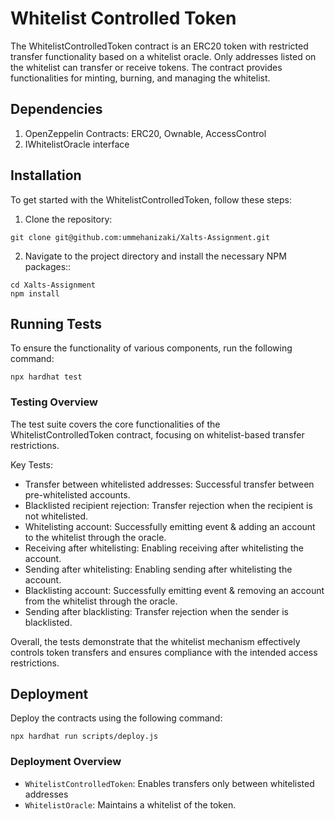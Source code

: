# Whitelist Controlled Token

The WhitelistControlledToken contract is an ERC20 token with restricted transfer functionality based on a whitelist oracle. Only addresses listed on the whitelist can transfer or receive tokens. The contract provides functionalities for minting, burning, and managing the whitelist.

## Dependencies

1. OpenZeppelin Contracts: ERC20, Ownable, AccessControl
2. IWhitelistOracle interface

## Installation

To get started with the WhitelistControlledToken, follow these steps:

1. Clone the repository:

```console
git clone git@github.com:ummehanizaki/Xalts-Assignment.git
```

2. Navigate to the project directory and install the necessary NPM packages::

```console
cd Xalts-Assignment
npm install
```

## Running Tests

To ensure the functionality of various components, run the following command:

```console
npx hardhat test
```

### Testing Overview

The test suite covers the core functionalities of the WhitelistControlledToken contract, focusing on whitelist-based transfer restrictions.

Key Tests:

- Transfer between whitelisted addresses: Successful transfer between pre-whitelisted accounts.
- Blacklisted recipient rejection: Transfer rejection when the recipient is not whitelisted.
- Whitelisting account: Successfully emitting event & adding an account to the whitelist through the oracle.
- Receiving after whitelisting: Enabling receiving after whitelisting the account.
- Sending after whitelisting: Enabling sending after whitelisting the account.
- Blacklisting account: Successfully emitting event & removing an account from the whitelist through the oracle.
- Sending after blacklisting: Transfer rejection when the sender is blacklisted.

Overall, the tests demonstrate that the whitelist mechanism effectively controls token transfers and ensures compliance with the intended access restrictions.

## Deployment

Deploy the contracts using the following command:

```console
npx hardhat run scripts/deploy.js
```

### Deployment Overview

- `WhitelistControlledToken`: Enables transfers only between whitelisted addresses
- `WhitelistOracle`: Maintains a whitelist of the token.
